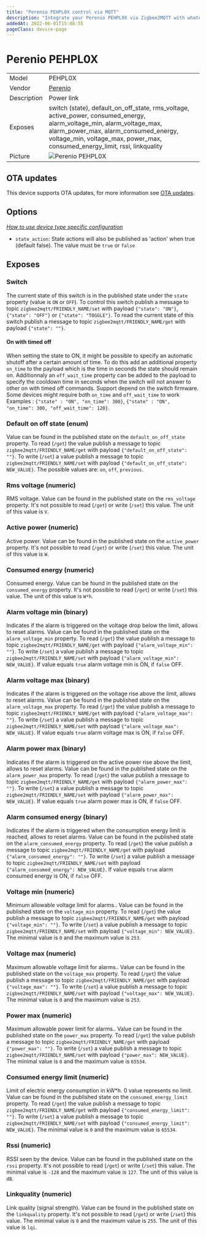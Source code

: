 ```yaml
---
title: "Perenio PEHPL0X control via MQTT"
description: "Integrate your Perenio PEHPL0X via Zigbee2MQTT with whatever smart home infrastructure you are using without the vendor's bridge or gateway."
addedAt: 2022-06-01T15:08:55
pageClass: device-page
---
```


<!-- !!!! -->
<!-- ATTENTION: This file is auto-generated through docgen! -->
<!-- You can only edit the "Notes"-Section between the two comment lines "Notes BEGIN" and "Notes END". -->
<!-- Do not use h1 or h2 heading within "## Notes"-Section. -->
<!-- !!!! -->

# Perenio PEHPL0X

|     |     |
|-----|-----|
| Model | PEHPL0X  |
| Vendor  | [Perenio](/supported-devices/#v=Perenio)  |
| Description | Power link |
| Exposes | switch (state), default_on_off_state, rms_voltage, active_power, consumed_energy, alarm_voltage_min, alarm_voltage_max, alarm_power_max, alarm_consumed_energy, voltage_min, voltage_max, power_max, consumed_energy_limit, rssi, linkquality |
| Picture | ![Perenio PEHPL0X](https://www.zigbee2mqtt.io/images/devices/PEHPL0X.jpg) |


<!-- Notes BEGIN: You can edit here. Add "## Notes" headline if not already present. -->


<!-- Notes END: Do not edit below this line -->


## OTA updates
This device supports OTA updates, for more information see [OTA updates](../guide/usage/ota_updates.md).


## Options
*[How to use device type specific configuration](../guide/configuration/devices-groups.md#specific-device-options)*

* `state_action`: State actions will also be published as 'action' when true (default false). The value must be `true` or `false`


## Exposes

### Switch 
The current state of this switch is in the published state under the `state` property (value is `ON` or `OFF`).
To control this switch publish a message to topic `zigbee2mqtt/FRIENDLY_NAME/set` with payload `{"state": "ON"}`, `{"state": "OFF"}` or `{"state": "TOGGLE"}`.
To read the current state of this switch publish a message to topic `zigbee2mqtt/FRIENDLY_NAME/get` with payload `{"state": ""}`.

#### On with timed off
When setting the state to ON, it might be possible to specify an automatic shutoff after a certain amount of time. To do this add an additional property `on_time` to the payload which is the time in seconds the state should remain on.
Additionnaly an `off_wait_time` property can be added to the payload to specify the cooldown time in seconds when the switch will not answer to other on with timed off commands.
Support depend on the switch firmware. Some devices might require both `on_time` and `off_wait_time` to work
Examples : `{"state" : "ON", "on_time": 300}`, `{"state" : "ON", "on_time": 300, "off_wait_time": 120}`.

### Default on off state (enum)
Value can be found in the published state on the `default_on_off_state` property.
To read (`/get`) the value publish a message to topic `zigbee2mqtt/FRIENDLY_NAME/get` with payload `{"default_on_off_state": ""}`.
To write (`/set`) a value publish a message to topic `zigbee2mqtt/FRIENDLY_NAME/set` with payload `{"default_on_off_state": NEW_VALUE}`.
The possible values are: `on`, `off`, `previous`.

### Rms voltage (numeric)
RMS voltage.
Value can be found in the published state on the `rms_voltage` property.
It's not possible to read (`/get`) or write (`/set`) this value.
The unit of this value is `V`.

### Active power (numeric)
Active power.
Value can be found in the published state on the `active_power` property.
It's not possible to read (`/get`) or write (`/set`) this value.
The unit of this value is `W`.

### Consumed energy (numeric)
Consumed energy.
Value can be found in the published state on the `consumed_energy` property.
It's not possible to read (`/get`) or write (`/set`) this value.
The unit of this value is `W*h`.

### Alarm voltage min (binary)
Indicates if the alarm is triggered on the voltage drop below the limit, allows to reset alarms.
Value can be found in the published state on the `alarm_voltage_min` property.
To read (`/get`) the value publish a message to topic `zigbee2mqtt/FRIENDLY_NAME/get` with payload `{"alarm_voltage_min": ""}`.
To write (`/set`) a value publish a message to topic `zigbee2mqtt/FRIENDLY_NAME/set` with payload `{"alarm_voltage_min": NEW_VALUE}`.
If value equals `true` alarm voltage min is ON, if `false` OFF.

### Alarm voltage max (binary)
Indicates if the alarm is triggered on the voltage rise above the limit, allows to reset alarms.
Value can be found in the published state on the `alarm_voltage_max` property.
To read (`/get`) the value publish a message to topic `zigbee2mqtt/FRIENDLY_NAME/get` with payload `{"alarm_voltage_max": ""}`.
To write (`/set`) a value publish a message to topic `zigbee2mqtt/FRIENDLY_NAME/set` with payload `{"alarm_voltage_max": NEW_VALUE}`.
If value equals `true` alarm voltage max is ON, if `false` OFF.

### Alarm power max (binary)
Indicates if the alarm is triggered on the active power rise above the limit, allows to reset alarms.
Value can be found in the published state on the `alarm_power_max` property.
To read (`/get`) the value publish a message to topic `zigbee2mqtt/FRIENDLY_NAME/get` with payload `{"alarm_power_max": ""}`.
To write (`/set`) a value publish a message to topic `zigbee2mqtt/FRIENDLY_NAME/set` with payload `{"alarm_power_max": NEW_VALUE}`.
If value equals `true` alarm power max is ON, if `false` OFF.

### Alarm consumed energy (binary)
Indicates if the alarm is triggered when the consumption energy limit is reached, allows to reset alarms.
Value can be found in the published state on the `alarm_consumed_energy` property.
To read (`/get`) the value publish a message to topic `zigbee2mqtt/FRIENDLY_NAME/get` with payload `{"alarm_consumed_energy": ""}`.
To write (`/set`) a value publish a message to topic `zigbee2mqtt/FRIENDLY_NAME/set` with payload `{"alarm_consumed_energy": NEW_VALUE}`.
If value equals `true` alarm consumed energy is ON, if `false` OFF.

### Voltage min (numeric)
Minimum allowable voltage limit for alarms..
Value can be found in the published state on the `voltage_min` property.
To read (`/get`) the value publish a message to topic `zigbee2mqtt/FRIENDLY_NAME/get` with payload `{"voltage_min": ""}`.
To write (`/set`) a value publish a message to topic `zigbee2mqtt/FRIENDLY_NAME/set` with payload `{"voltage_min": NEW_VALUE}`.
The minimal value is `0` and the maximum value is `253`.

### Voltage max (numeric)
Maximum allowable voltage limit for alarms..
Value can be found in the published state on the `voltage_max` property.
To read (`/get`) the value publish a message to topic `zigbee2mqtt/FRIENDLY_NAME/get` with payload `{"voltage_max": ""}`.
To write (`/set`) a value publish a message to topic `zigbee2mqtt/FRIENDLY_NAME/set` with payload `{"voltage_max": NEW_VALUE}`.
The minimal value is `0` and the maximum value is `253`.

### Power max (numeric)
Maximum allowable power limit for alarms..
Value can be found in the published state on the `power_max` property.
To read (`/get`) the value publish a message to topic `zigbee2mqtt/FRIENDLY_NAME/get` with payload `{"power_max": ""}`.
To write (`/set`) a value publish a message to topic `zigbee2mqtt/FRIENDLY_NAME/set` with payload `{"power_max": NEW_VALUE}`.
The minimal value is `0` and the maximum value is `65534`.

### Consumed energy limit (numeric)
Limit of electric energy consumption in kW*h. 0 value represents no limit.
Value can be found in the published state on the `consumed_energy_limit` property.
To read (`/get`) the value publish a message to topic `zigbee2mqtt/FRIENDLY_NAME/get` with payload `{"consumed_energy_limit": ""}`.
To write (`/set`) a value publish a message to topic `zigbee2mqtt/FRIENDLY_NAME/set` with payload `{"consumed_energy_limit": NEW_VALUE}`.
The minimal value is `0` and the maximum value is `65534`.

### Rssi (numeric)
RSSI seen by the device.
Value can be found in the published state on the `rssi` property.
It's not possible to read (`/get`) or write (`/set`) this value.
The minimal value is `-128` and the maximum value is `127`.
The unit of this value is `dB`.

### Linkquality (numeric)
Link quality (signal strength).
Value can be found in the published state on the `linkquality` property.
It's not possible to read (`/get`) or write (`/set`) this value.
The minimal value is `0` and the maximum value is `255`.
The unit of this value is `lqi`.


